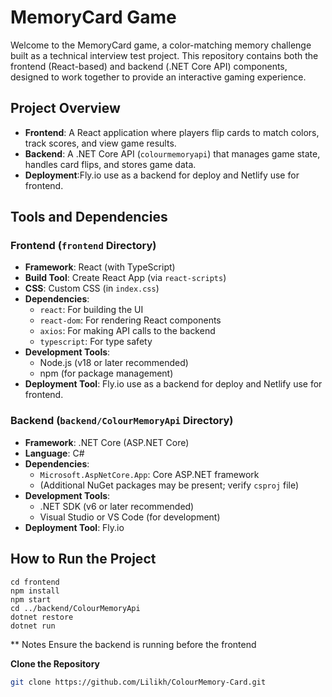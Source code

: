 # MemoryCard Game

Welcome to the MemoryCard game, a color-matching memory challenge built as a technical interview test project. This repository contains both the frontend (React-based) and backend (.NET Core API) components, designed to work together to provide an interactive gaming experience.

## Project Overview
- **Frontend**: A React application where players flip cards to match colors, track scores, and view game results.
- **Backend**: A .NET Core API (`colourmemoryapi`) that manages game state, handles card flips, and stores game data.
- **Deployment**:Fly.io use as a backend for deploy and Netlify use for frontend.
## Tools and Dependencies

### Frontend (`frontend` Directory)
- **Framework**: React (with TypeScript)
- **Build Tool**: Create React App (via `react-scripts`)
- **CSS**: Custom CSS (in `index.css`)
- **Dependencies**:
  - `react`: For building the UI
  - `react-dom`: For rendering React components
  - `axios`: For making API calls to the backend
  - `typescript`: For type safety
- **Development Tools**:
  - Node.js (v18 or later recommended)
  - npm (for package management)
- **Deployment Tool**: Fly.io use as a backend for deploy and Netlify use for frontend.

### Backend (`backend/ColourMemoryApi` Directory)
- **Framework**: .NET Core (ASP.NET Core)
- **Language**: C#
- **Dependencies**:
  - `Microsoft.AspNetCore.App`: Core ASP.NET framework
  - (Additional NuGet packages may be present; verify `csproj` file)
- **Development Tools**:
  - .NET SDK (v6 or later recommended)
  - Visual Studio or VS Code (for development)
- **Deployment Tool**: Fly.io

## How to Run the Project
    cd frontend
    npm install
    npm start
    cd ../backend/ColourMemoryApi
    dotnet restore
    dotnet run

** Notes
    Ensure the backend is running before the frontend
  

 **Clone the Repository**
   ```bash
   git clone https://github.com/Lilikh/ColourMemory-Card.git
 
